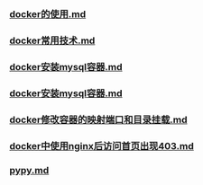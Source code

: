 ### [docker的使用.md](/zh-cn/docker/docker的使用.md)  

### [docker常用技术.md](/zh-cn/docker/docker常用技术.md) 

### [docker安装mysql容器.md](/zh-cn/docker/docker安装mysql容器.md) 

### [docker安装mysql容器.md](/zh-cn/docker/docker安装mysql容器.md) 

### [docker修改容器的映射端口和目录挂载.md](/zh-cn/docker/docker修改容器的映射端口和目录挂载.md) 

### [docker中使用nginx后访问首页出现403.md](/zh-cn/docker/docker中使用nginx后访问首页出现403.md) 

### [pypy.md](/zh-cn/docker/pypy.md) 